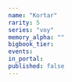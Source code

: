 ```yaml
---
name: "Kortar"
rarity: 5
series: "voy"
memory_alpha: ""
bigbook_tier:
events:
in_portal:
published: false
---
```

